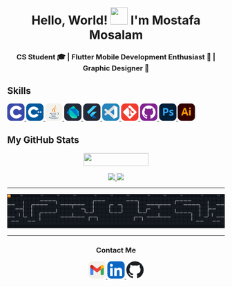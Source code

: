 <h1 align="center">
  Hello, World! 
  <img src="https://github.com/Tarikul-Islam-Anik/Animated-Fluent-Emojis/blob/master/Emojis/Hand%20gestures/Waving%20Hand%20Medium-Light%20Skin%20Tone.png?raw=true" width="40" height="40"/>  
  I'm Mostafa Mosalam
</h1>

<h3 align="center">
  CS Student 🎓 | Flutter Mobile Development Enthusiast 📱 | Graphic Designer 🎨
</h3>


Skills
---

<p align="left">
  <a href="https://www.cprogramming.com/" target="_blank">
    <img src="https://raw.githubusercontent.com/mosalam05/mosalam05/main/assets/images/Programming-Languages/C.svg" width="40" height="40" alt="C" title="C"/>
  </a>
  <a href="https://isocpp.org/" target="_blank">
    <img src="https://raw.githubusercontent.com/mosalam05/mosalam05/main/assets/images/Programming-Languages/CPP.svg" width="40" height="40" alt="C++" title="C++"/>
  </a>
  <a href="https://www.java.com/" target="_blank">
    <img src="https://raw.githubusercontent.com/mosalam05/mosalam05/main/assets/images/Programming-Languages/Java-Light.svg" width="40" height="40" alt="Java" title="Java"/>
  </a>
  <a href="https://dart.dev/" target="_blank">
    <img src="https://raw.githubusercontent.com/mosalam05/mosalam05/main/assets/images/Programming-Languages/Dart-Dark.svg" width="40" height="40" alt="Dart" title="Dart"/>
  </a>
  <a href="https://flutter.dev/" target="_blank">
    <img src="https://raw.githubusercontent.com/mosalam05/mosalam05/main/assets/images/Frameworks-and-Libraries/Flutter-Dark.svg" width="40" height="40" alt="Flutter" title="Flutter"/>
  </a>
  <a href="https://code.visualstudio.com/" target="_blank">
    <img src="https://raw.githubusercontent.com/mosalam05/mosalam05/main/assets/images/IDEs-and-Editors/VSCode.svg" width="40" height="40" alt="VS Code" title="VS Code"/>
  </a>
  <a href="https://git-scm.com/" target="_blank">
    <img src="https://raw.githubusercontent.com/mosalam05/mosalam05/main/assets/images/Version-Control/Git.svg" width="40" height="40" alt="Git" title="Git"/>
  </a>
  <a href="https://github.com/" target="_blank">
    <img src="https://raw.githubusercontent.com/mosalam05/mosalam05/main/assets/images/Version-Control/GitHub.svg" width="40" height="40" alt="GitHub" title="GitHub"/>
  </a>
  <a href="https://www.adobe.com/products/photoshop.html" target="_blank">
    <img src="https://raw.githubusercontent.com/mosalam05/mosalam05/main/assets/images/Design-Tools/Photoshop.svg" width="40" height="40" alt="Photoshop"/>
  </a>
  <a href="https://www.adobe.com/products/illustrator.html" target="_blank">
    <img src="https://raw.githubusercontent.com/mosalam05/mosalam05/main/assets/images/Design-Tools/Illustrator.svg" width="40" height="40" alt="Illustrator"/>
  </a>
</p>


My GitHub Stats
---

<p align="center">
  <a href="https://komarev.com/ghpvc/?username=mosalam05" target="_blank">
    <img src="https://komarev.com/ghpvc/?username=mosalam05&style=flat-square" width="150" height="30" />
  </a>
</p>

<p align="center">
  <a href="https://github.com/mosalam05">
    <img height="180" src="https://github-readme-stats.vercel.app/api?username=mosalam05&show_icons=true&theme=radical&count_private=true" />
  </a>
  <a href="https://github.com/mosalam05">
    <img height="180" src="https://github-readme-stats.vercel.app/api/top-langs/?username=mosalam05&layout=compact&theme=radical&count_private=true" />
  </a>
</p>


---

<p align="center">
  <picture>
    <source media="(prefers-color-scheme: dark)" srcset="https://raw.githubusercontent.com/mosalam05/mosalam05/main/assets/images/Gifs/Pacman-Dark.svg" />
    <source media="(prefers-color-scheme: light)" srcset="https://raw.githubusercontent.com/mosalam05/mosalam05/main/assets/images/Gifs/Pacman-Light.svg" />
    <img src="https://raw.githubusercontent.com/mosalam05/mosalam05/main/assets/images/Gifs/Pacman-Dark.svg" />
  </picture>
</p>


---


<h3 align="center"> Contact Me </h3>
<p align="center">
  <a href="mailto:mostafamosalam05@gmail.com" target="_blank">
    <img src="https://raw.githubusercontent.com/mosalam05/mosalam05/main/assets/images/Socials/Gmail-Light.svg" width="40" height="40" alt="Email" title= "Email"/>
  </a>
  <a href="https://www.linkedin.com/in/mosalam05" target="_blank">
    <img src="https://raw.githubusercontent.com/mosalam05/mosalam05/main/assets/images/Socials/LinkedIn.svg" width="40" height="40" alt="LinkedIn" title= "LinkedIn"/>
  </a>
  <a href="https://github.com/mosalam05" target="_blank">
    <picture>
      <source media="(prefers-color-scheme: dark)" srcset="https://raw.githubusercontent.com/mosalam05/mosalam05/main/assets/images/Socials/GitHub-Light.svg" />
      <source media="(prefers-color-scheme: light)" srcset="https://raw.githubusercontent.com/mosalam05/mosalam05/main/assets/images/Socials/GitHub-Dark.svg" />
      <img src="https://raw.githubusercontent.com/mosalam05/mosalam05/main/assets/images/Socials/GitHub-Dark.svg" width="40" height="40" alt="GitHub" title= "GitHub"/>
    </picture>
  </a>
</p>
